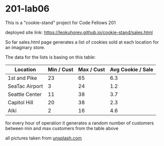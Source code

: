 # 201-lab06
This is a "cookie-stand" project for Code Fellows 201

deployed site link: https://leokuhorev.github.io/cookie-stand/sales.html

So far sales.html page generates a list of cookies sold at each location for an imaginary store.

The data for the lists is basing on this table:

| Location      |  Min / Cust | Max / Cust  | Avg Cookie / Sale | 
|---------------|-------------|-------------|-------------------|
| 1st and Pike  |  23         | 65          |6.3                |
| SeaTac Airport| 3           |24           |  1.2              |
| Seattle Center| 11          | 38          |3.7                |
| Capitol Hill  | 	20        | 38          | 2.3               |
| Alki          | 2           |  16         |  4.6              |

for every hour of operation it generates a random number of customers between min and max customers from the table above


all pictures taken from [unsplash.com](https://unsplash.com/)